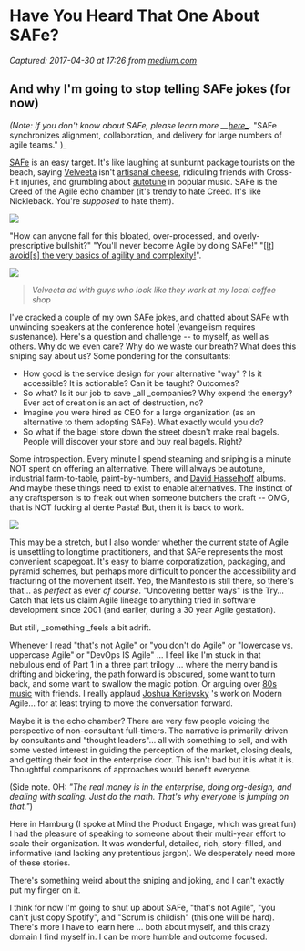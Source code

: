 # Have You Heard That One About SAFe?

_Captured: 2017-04-30 at 17:26 from [medium.com](https://medium.com/@johnpcutler/have-you-heard-that-one-about-safe-7a567177b806)_

## And why I'm going to stop telling SAFe jokes (for now)

_(Note: If you don't know about SAFe, please learn more __[here_](https://en.wikipedia.org/wiki/Scaled_Agile_Framework)_. "SAFe synchronizes alignment, collaboration, and delivery for large numbers of agile teams." )_

[SAFe](http://www.scaledagileframework.com/) is an easy target. It's like laughing at sunburnt package tourists on the beach, saying [Velveeta](https://en.wikipedia.org/wiki/Velveeta) isn't [artisanal cheese](https://en.wikipedia.org/wiki/Artisan_cheese), ridiculing friends with Cross-Fit injuries, and grumbling about [autotune](https://en.wikipedia.org/wiki/Auto-Tune) in popular music. SAFe is the Creed of the Agile echo chamber (it's trendy to hate Creed. It's like Nickleback. You're _supposed_ to hate them).

![](https://cdn-images-1.medium.com/max/800/1*sEtIejXkPOW5pMPRvFKoRQ.png)

"How can anyone fall for this bloated, over-processed, and overly-prescriptive bullshit?" "You'll never become Agile by doing SAFe!" "[[It] avoid[s] the very basics of agility and complexity!](http://cognitive-edge.com/blog/safe-the-infantilism-of-management/)".

![](https://cdn-images-1.medium.com/max/800/1*va62jDIdD2zk2dD20es_iw.png)

> _Velveeta ad with guys who look like they work at my local coffee shop_

I've cracked a couple of my own SAFe jokes, and chatted about SAFe with unwinding speakers at the conference hotel (evangelism requires sustenance). Here's a question and challenge -- to myself, as well as others. Why do we even care? Why do we waste our breath? What does this sniping say about us? Some pondering for the consultants:

  * How good is the service design for your alternative "way" ? Is it accessible? It is actionable? Can it be taught? Outcomes?
  * So what? Is it our job to save _all _companies? Why expend the energy? Ever act of creation is an act of destruction, no?
  * Imagine you were hired as CEO for a large organization (as an alternative to them adopting SAFe). What exactly would you do?
  * So what if the bagel store down the street doesn't make real bagels. People will discover your store and buy real bagels. Right?

Some introspection. Every minute I spend steaming and sniping is a minute NOT spent on offering an alternative. There will always be autotune, industrial farm-to-table, paint-by-numbers, and [David Hasselhoff](https://en.wikipedia.org/wiki/David_Hasselhoff) albums. And maybe these things need to exist to enable alternatives. The instinct of any craftsperson is to freak out when someone butchers the craft -- OMG, that is NOT fucking al dente Pasta! But, then it is back to work.

![](https://cdn-images-1.medium.com/max/800/1*XW2E3W-TiNnREsCuWddOtw.png)

This may be a stretch, but I also wonder whether the current state of Agile is unsettling to longtime practitioners, and that SAFe represents the most convenient scapegoat. It's easy to blame corporatization, packaging, and pyramid schemes, but perhaps more difficult to ponder the accessibility and fracturing of the movement itself. Yep, the Manifesto is still there, so there's that… as _perfect_ as ever _of course_. "Uncovering better ways" is the Try…Catch that lets us claim Agile lineage to anything tried in software development since 2001 (and earlier, during a 30 year Agile gestation).

But still, _something _feels a bit adrift.

Whenever I read "that's not Agile" or "you don't do Agile" or "lowercase vs. uppercase Agile" or "DevOps IS Agile" … I feel like I'm stuck in that nebulous end of Part 1 in a three part trilogy … where the merry band is drifting and bickering, the path forward is obscured, some want to turn back, and some want to swallow the magic potion. Or arguing over [80s music](https://www.quora.com/What-decade-is-considered-the-worst-decade-for-music-in-the-past-70-years/answer/David-Stewart-8?srid=h0Eh) with friends. I really applaud [Joshua Kerievsky](https://medium.com/@JoshuaKerievsky) 's work on Modern Agile… for at least trying to move the conversation forward.

Maybe it is the echo chamber? There are very few people voicing the perspective of non-consultant full-timers. The narrative is primarily driven by consultants and "thought leaders"… all with something to sell, and with some vested interest in guiding the perception of the market, closing deals, and getting their foot in the enterprise door. This isn't bad but it is what it is. Thoughtful comparisons of approaches would benefit everyone.

(Side note. OH: _"The real money is in the enterprise, doing org-design, and dealing with scaling. Just do the math. That's why everyone is jumping on that."_)

Here in Hamburg (I spoke at Mind the Product Engage, which was great fun) I had the pleasure of speaking to someone about their multi-year effort to scale their organization. It was wonderful, detailed, rich, story-filled, and informative (and lacking any pretentious jargon). We desperately need more of these stories.

There's something weird about the sniping and joking, and I can't exactly put my finger on it.

I think for now I'm going to shut up about SAFe, "that's not Agile", "you can't just copy Spotify", and "Scrum is childish" (this one will be hard). There's more I have to learn here … both about myself, and this crazy domain I find myself in. I can be more humble and outcome focused.
